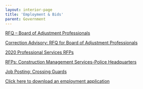 ```yaml
---
layout: interior-page
title: 'Employment & Bids'
parent: Government
---
```


[RFQ – Board of Adjustment Professionals](https://storage.googleapis.com/static.rutherford-nj.com/finance/Employment/2020%20REQUEST%20FOR%20QUALIFICATIONS%20with%20appendix%202.pdf)

[Correction Advisory: RFQ for Board of Adjustment Professionals](https://storage.googleapis.com/static.rutherford-nj.com/finance/Employment/Correction%20Advisory%20(1).pdf)

[2020 Professional Services RFPs](https://storage.googleapis.com/static.rutherford-nj.com/finance/Employment/2020%20REQUEST%20FOR%20QUALIFICATIONS%20with%20appendix%20corrected%20(1).pdf)

[RFPs: Construction Management Services-Police Headquarters](https://storage.googleapis.com/static.rutherford-nj.com/finance/Employment/10.25.2019%20NOTICE%20of%20RFP%20Police%20Headquarters%20Construction%20Managment.pdf)

[Job Posting: Crossing Guards](https://storage.googleapis.com/static.rutherford-nj.com/finance/Employment/GUARDS.pdf)

[Click here to download an employment application](https://storage.googleapis.com/static.rutherford-nj.com/borough-clerk/permits-licenses/Employment%20Application.pdf)
